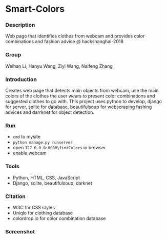 # Smart-Colors
### Description
  Web page that identifies clothes from webcam and provides color combinations and fashion advice @ hackshanghai-2018
### Group
  Weihan Li, Hanyu Wang, Ziyi Wang, Naifeng Zhang
### Introduction
  Creates web page that detects main objects from webcam, use the main colors of the clothes the user wears to present color combinations and suggested clothes to go with. This project uses python to develop, django for server, sqlite for database, beautifulsoup for webscraping fashing advices and darrknet for object detection.
### Run
  - `cmd` to mysite
  - `python manage.py runserver`
  - open `127.0.0.0:8000\findColors` in browser
  - enable webcam
### Tools
  - Python, HTML, CSS, JavaScript
  - Django, sqlite, beautifulsoup, darknet
### Citation
  - W3C for CSS styles
  - Uniqlo for clothing database
  - colordrop.io for color combination database
### Screenshot
